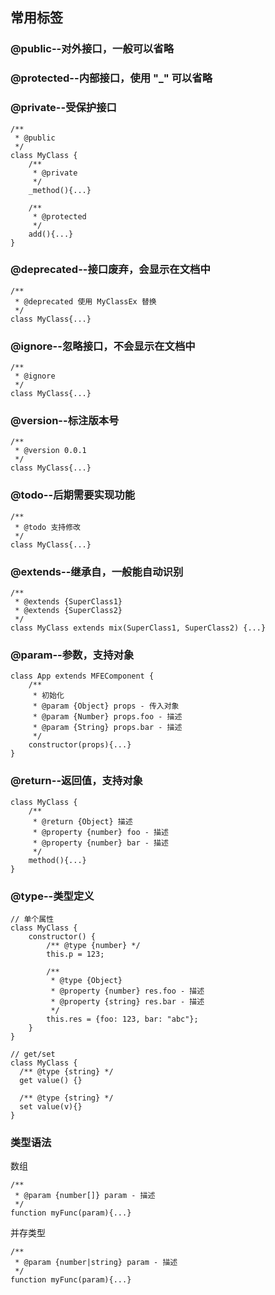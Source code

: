## 常用标签

### @public--对外接口，一般可以省略
### @protected--内部接口，使用 "_" 可以省略
### @private--受保护接口

```
/**
 * @public
 */
class MyClass {
    /**
     * @private
     */
    _method(){...}
    
    /**
     * @protected
     */
    add(){...}
}
```

### @deprecated--接口废弃，会显示在文档中

```
/**
 * @deprecated 使用 MyClassEx 替换
 */
class MyClass{...}
```

### @ignore--忽略接口，不会显示在文档中

```
/**
 * @ignore
 */
class MyClass{...}
```

### @version--标注版本号

```
/**
 * @version 0.0.1
 */
class MyClass{...}
```

### @todo--后期需要实现功能

```
/**
 * @todo 支持修改
 */
class MyClass{...}
```

### @extends--继承自，一般能自动识别

```
/**
 * @extends {SuperClass1}
 * @extends {SuperClass2}
 */
class MyClass extends mix(SuperClass1, SuperClass2) {...}
```

### @param--参数，支持对象

```
class App extends MFEComponent {
    /**
     * 初始化
     * @param {Object} props - 传入对象
     * @param {Number} props.foo - 描述
     * @param {String} props.bar - 描述
     */
    constructor(props){...}
}
```

### @return--返回值，支持对象

```
class MyClass {
    /**
     * @return {Object} 描述
     * @property {number} foo - 描述
     * @property {number} bar - 描述
     */
    method(){...}
}
```

### @type--类型定义

```
// 单个属性
class MyClass {
    constructor() {
        /** @type {number} */
        this.p = 123;
    
        /**
         * @type {Object}
         * @property {number} res.foo - 描述
         * @property {string} res.bar - 描述
         */
        this.res = {foo: 123, bar: "abc"};
    }
}

// get/set
class MyClass {
  /** @type {string} */
  get value() {}

  /** @type {string} */
  set value(v){}
}
```

### 类型语法

数组

```
/**
 * @param {number[]} param - 描述
 */
function myFunc(param){...}
```

并存类型

```
/**
 * @param {number|string} param - 描述
 */
function myFunc(param){...}
```
